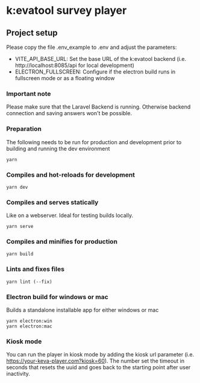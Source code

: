 # k:evatool survey player

## Project setup

Please copy the file .env_example to .env and adjust the parameters:
- VITE_API_BASE_URL: Set the base URL of the k:evatool backend (i.e. http://localhost:8085/api for local development)
- ELECTRON_FULLSCREEN: Configure if the electron build runs in fullscreen mode or as a floating window

### Important note
Please make sure that the Laravel Backend is running. Otherwise backend connection and saving answers won't be possible.

### Preparation
The following needs to be run for production and development prior to building and running the dev environment
```
yarn
```

### Compiles and hot-reloads for development
```
yarn dev
```

### Compiles and serves statically
Like on a webserver. Ideal for testing builds locally.
```
yarn serve
```

### Compiles and minifies for production
```
yarn build
```

### Lints and fixes files
```
yarn lint (--fix)
```

### Electron build for windows or mac
Builds a standalone installable app for either windows or mac
```
yarn electron:win
yarn electron:mac
```

### Kiosk mode
You can run the player in kiosk mode by adding the kiosk url parameter (i.e. https://your-keva-player.com?kiosk=60). The number set the timeout in seconds 
that resets the uuid and goes back to the starting point after user inactivity.

